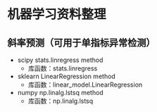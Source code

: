 # 机器学习资料整理
## 斜率预测（可用于单指标异常检测）
* scipy stats.linregress method 
  * 库函数：stats.linregress
* sklearn LinearRegression method 
  * 库函数：linear_model.LinearRegression
* numpy np.linalg.lstsq method 
  * 库函数：np.linalg.lstsq
